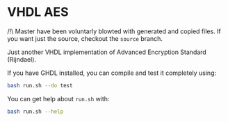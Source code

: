 # VHDL AES

/!\ Master have been voluntarly blowted with generated and copied files. If you want
just the source, checkout the `source` branch.

Just another VHDL implementation of Advanced Encryption Standard (Rijndael).

If you have GHDL installed, you can compile and test it completely using:

```bash
bash run.sh --do test
```

You can get help about `run.sh` with:

```bash
bash run.sh --help
```
